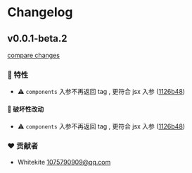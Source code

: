 # Changelog


## v0.0.1-beta.2

[compare changes](https://github.com/vrx-vue/markdown/compare/v0.0.1-beta.1...v0.0.1-beta.2)

### 🚀 特性

- ⚠️  `components` 入参不再返回 tag , 更符合 jsx 入参 ([1126b48](https://github.com/vrx-vue/markdown/commit/1126b48))

#### 🚨 破坏性改动

- ⚠️  `components` 入参不再返回 tag , 更符合 jsx 入参 ([1126b48](https://github.com/vrx-vue/markdown/commit/1126b48))

### ❤️ 贡献者

- Whitekite <1075790909@qq.com>

